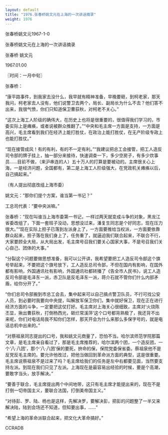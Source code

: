 ```yaml
---
layout: default
title: "1976.张春桥姚文元在上海的一次讲话摘录"
weight: 1976
---
```


张春桥姚文元1967-1-0

张春桥姚文元在上海的一次讲话摘录

张春桥 姚文元

1967.01.00

〖时间：一月中旬〗

张春桥：

“康平路事件，到我家去没什么，我早就有精神准备，早晚要砸，到柯老家，那天我问，柯老家去人没有，他们说警卫去两个，局长、副局长为什么不去？他们答不出来，我很气愤，你们只知道保卫曹荻秋，对柯老不关心。”

“这次上海工人阶级的确伟大，在历史上也将是很重要的，很值得我们学习的，市委实际上是瘫痪，或者说被群众推翻了。”“中央和毛主席一方面是支持，一方面是高兴，毛主席看到我们在经济上能打胜仗，在政治上能打胜仗，在无产阶级专政上也能打胜仗。”

“现在接管成风！有的有利，有的不一定有利。”“我建议把总工会接管，把工人造反司令部的牌子挂上，抽一部分来接待，快速调查一下，多少空房子，有多少炊事员……目前不做，（来沪串连的人）五十万人的打算是要被动的。主席很关心上海，一是经济问题，全国都有，第二是上海工人阶级强大，在党政机关瘫痪以后，自己搞起来。”

（有人提出彻底改组上海市委）

姚文元：“那你们提个方案，谁当第一书记？”

工总司代表：“要中央派嘛。”

张春桥：“现在叫谁当上海市委第一书记，一样过两天就变成斗争的对象，黑龙江省委改组了，下面一套班子没动，思想没过来，潘复生同志是个好同志，现在压力很大。”“现在实际上担子已落到左派身上了，一方面要推给当权派，一方面要依靠群众起来，担子落在我们身上了，任务重了，就逼迫我们联合起来，不联合不行，大家要顾全大局，从大局出发，毛主席号召我们要关心国家大事，不是号召我们关心自己、团体的大事。”

“分裂这个问题要做思想准备，我可以公开讲，我希望要把工人造反司令部这个旗号举起来，不要把这个旗号放下，工人造反总司令部，不但在国内有影响，在国外都有影响，外国通讯社有影响，外国通讯社都转播了《告全市人民书》，说工人造反司令部是毛泽东一派，赤卫队是反毛泽东一派，蒋介石就不管你们什么内部矛盾，给你分开了。”

“你们总司令部搬到市总工会去，集中起来可以自己搞点警卫队员，不行可找公安人员，到必要时我要向中央提，叫解放军保卫你们，集中就好保卫，现在正在进行经济方面的斗争，一定要把这仗打好。毛主席对上海关心很细致，主席对‘火烧陈丕显，揪出曹荻秋，打倒杨西光，砸烂常溪萍’这个口号都背熟极了，我还背不出来呢，你们对电话局我不知你们怎样，那天开会为什么来那么多保字号的，就是电话总机中出来的。”

“对蔡祖泉同志提出的口号，我和姚文元商量了，恐怕不当。哈尔滨师范学院那篇文章，是毛主席亲自看过了，那是毛主席推荐的，哈尔滨两个团，一个造反团，一个‘八·八团’，那个‘八·八团’保的要死，拚命的保，保院党委保省委。蔡祖泉他不是反党反毛主席的。要允许他改过，把他当做回到革命派方面的典型，这是很重要。毛主席说蔡祖泉不是过来了吗？毛主席给我们的任务是左中右都要见面，当然要支持左派。到现在我们只见了左派。上海现在是最容易出经验的时候，要是个高潮，要敢字当头，放手解决。”

“要善于联合，毛主席提出两个中间地带，这只有毛主席才能提出来的，现在不是打倒一切帝国主义，要联合法国，打倒美帝国主义。”

“对待彭、罗、陆、杨也是这样，先解决罗，要解决彭，把彭的问题整了一半又来解决陆，陆到会场还不知道，但知要出事，……”

“希望上海的革命派联合起来，把文化大革命搞好。”

CCRADB

